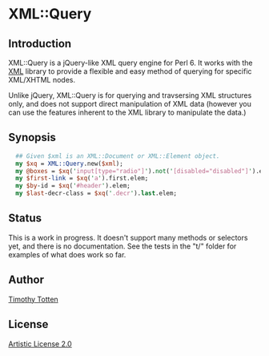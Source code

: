 # XML::Query

## Introduction

XML::Query is a jQuery-like XML query engine for Perl 6.
It works with the [XML](https://github.com/supernovus/exemel) library 
to provide a flexible and easy method of querying for specific XML/XHTML nodes.

Unlike jQuery, XML::Query is for querying and travsersing XML structures only, 
and does not support direct manipulation of XML data (however you can use the
features inherent to the XML library to manipulate the data.)

## Synopsis

```perl
  ## Given $xml is an XML::Document or XML::Element object.
  my $xq = XML::Query.new($xml);
  my @boxes = $xq('input[type="radio"]').not('[disabled="disabled"]').elems;
  my $first-link = $xq('a').first.elem; 
  my $by-id = $xq('#header').elem;
  my $last-decr-class = $xq('.decr').last.elem; 
```

## Status

This is a work in progress. It doesn't support many methods or selectors yet,
and there is no documentation. See the tests in the "t/" folder for examples
of what does work so far.

## Author

[Timothy Totten](https://github.com/supernovus/)

## License

[Artistic License 2.0](http://www.perlfoundation.org/artistic_license_2_0)


